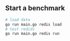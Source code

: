 ## Start a benchmark

```bash
# load data
go run main.go redis load
# test redids
go run main.go redis run
```